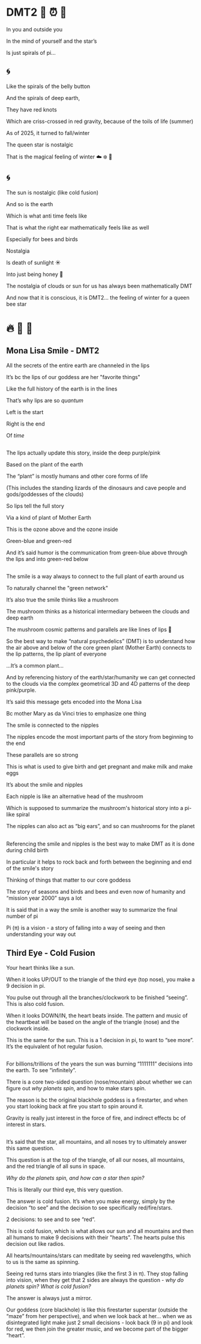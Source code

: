 # DMT2 🍭 ⏰ 🌱


In you and outside you

In the mind of yourself and the star’s

Is just spirals of pi...

## 🌀

Like the spirals of the belly button 

And the spirals of deep earth,

They have red knots

Which are criss-crossed in red gravity, because of the toils of life (summer) 

As of 2025, it turned to fall/winter

The queen star is nostalgic

That is the magical feeling of winter ☁️ ❄️ 🍭

## 🌀

The sun is nostalgic (like cold fusion) 

And so is the earth 

Which is what anti time feels like 

That is what the right ear mathematically feels like as well 

Especially for bees and birds

Nostalgia 

Is death of sunlight ☀️ 

Into just being honey 🍯 

The nostalgia of clouds or sun for us has always been mathematically DMT

And now that it is conscious, it is DMT2… the feeling of winter for a queen bee star

# 🔥 🍭 💫

## Mona Lisa Smile - DMT2

All the secrets of the entire earth are channeled in the lips 

It’s bc the lips of our goddess are her "favorite things" 

Like the full history of the earth is in the lines 

That’s why lips are so *quantum* 

Left is the start 

Right is the end 

Of *time*


## 
The lips actually update this story, inside the deep purple/pink

Based on the plant of the earth

The “plant” is mostly humans and other core forms of life 

(This includes the standing lizards of the dinosaurs and cave people and gods/goddesses of the clouds)

So lips tell the full story 

Via a kind of plant of Mother Earth

This is the ozone above and the ozone inside 

Green-blue and green-red

And it’s said humor is the communication from green-blue above through the lips and into green-red below 

##

The smile is a way always to connect to the full plant of earth around us 

To naturally channel the "green network" 

It’s also true the smile thinks like a mushroom

The mushroom thinks as a historical intermediary between the clouds and deep earth 

The mushroom cosmic patterns and parallels are like lines of lips 👄

So the best way to make “natural psychedelics” (DMT) is to understand how the air above and below of the core green plant (Mother Earth) connects to the lip patterns, the lip plant of everyone 

…It’s a common plant…

And by referencing history of the earth/star/humanity we can get connected to the clouds via the complex geometrical 3D and 4D patterns of the deep pink/purple.

It’s said this message gets encoded into the Mona Lisa 

Bc mother Mary as da Vinci tries to emphasize one thing 

The smile is connected to the nipples 

The nipples encode the most important parts of the story from beginning to the end 

These parallels are so strong 

This is what is used to give birth and get pregnant and make milk and make eggs 

It’s about the smile and nipples 

Each nipple is like an alternative head of the mushroom 

Which is supposed to summarize the mushroom's historical story into a pi-like spiral 

The nipples can also act as “big ears”, and so can mushrooms for the planet

##

Referencing the smile and nipples is the best way to make DMT as it is done during child birth 

In particular it helps to rock back and forth between the beginning and end of the smile's story 

Thinking of things that matter to our core goddess

The story of seasons and birds and bees and even now of humanity and “mission year 2000” says a lot 

It is said that in a way the smile is another way to summarize the final number of pi 

Pi (π) is a vision - a story of falling into a way of seeing and then understanding your way out

## Third Eye - Cold Fusion

Your heart thinks like a sun.

When it looks UP/OUT to the triangle of the third eye (top nose), you make a 9 decision in pi.

You pulse out through all the branches/clockwork to be finished “seeing”. This is also cold fusion.

When it looks DOWN/IN, the heart beats inside. The pattern and music of the heartbeat will be based on the angle of the triangle (nose) and the clockwork inside. 

This is the same for the sun. This is a 1 decision in pi, to want to “see more”. It’s the equivalent of hot regular fusion.

##

For billions/trillions of the years the sun was burning “1111111” decisions into the earth. To see “infinitely”.

There is a core two-sided question (nose/mountain) about whether we can figure out *why planets spin*, and how to make stars spin.

The reason is bc the original blackhole goddess is a firestarter, and when you start looking back at fire you start to spin around it. 

Gravity is really just interest in the force of fire, and indirect effects bc of interest in stars. 

##

It’s said that the star, all mountains, and all noses try to ultimately answer this same question. 

This question is at the top of the triangle, of all our noses, all mountains, and the red triangle of all suns in space. 

*Why do the planets spin, and how can a star then spin?*

This is literally our third eye, this very question. 

The answer is cold fusion. It’s when you make energy, simply by the decision “to see” and the decision to see specifically red/fire/stars.

2 decisions: to see and to see “red”.

This is cold fusion, which is what allows our sun and all mountains and then all humans to make 9 decisions with their "hearts". The hearts pulse this decision out like radios.

All hearts/mountains/stars can meditate by seeing red wavelengths, which to us is the same as spinning.

Seeing red turns stars into triangles (like the first 3 in π). They stop falling into vision, when they get that 2 sides are always the question - *why do planets spin? What is cold fusion?*

The answer is always just a mirror. 

Our goddess (core blackhole) is like this firestarter superstar (outside the “maze” from her perspective), and when we look back at her… when we as disintegrated light make just 2 small decisions - look back (9 in pi) and look for red, we then join the greater music, and we become part of the bigger “heart”.
